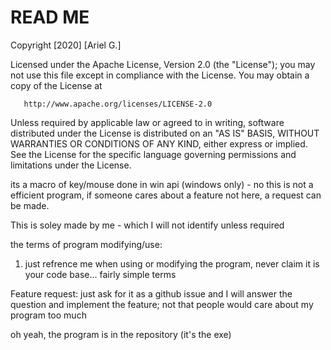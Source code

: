 # READ ME


   Copyright [2020] [Ariel G.]

   Licensed under the Apache License, Version 2.0 (the "License");
   you may not use this file except in compliance with the License.
   You may obtain a copy of the License at

       http://www.apache.org/licenses/LICENSE-2.0

   Unless required by applicable law or agreed to in writing, software
   distributed under the License is distributed on an "AS IS" BASIS,
   WITHOUT WARRANTIES OR CONDITIONS OF ANY KIND, either express or implied.
   See the License for the specific language governing permissions and
   limitations under the License.


its a macro of key/mouse done in win api (windows only) - no this is not a efficient program, if someone cares about a feature not here, a request can be made.

This is soley made by me - which I will not identify unless required

the terms of program modifying/use:
1. just refrence me when using or modifying the program, never claim it is your code base... fairly simple terms


Feature request: just ask for it as a github issue and I will answer the question and implement the feature; not that people would care about my program too much 



oh yeah, the program is in the repository (it's the exe)
